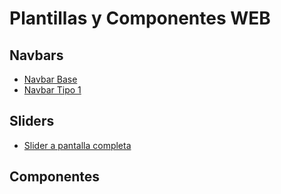 # Plantillas y Componentes WEB

## Navbars

- [Navbar Base](./navbars/navbar.md)
- [Navbar Tipo 1](./navbars/navType1.md)

## Sliders
- [Slider a pantalla completa](./sliders/fullScreen.md)

## Componentes
